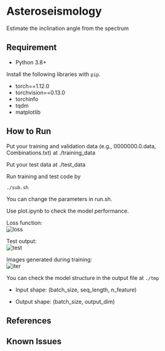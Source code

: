 # Asteroseismology

Estimate the inclination angle from the spectrum

## Requirement

- Python 3.8+

Install the following libraries with `pip`.
- torch==1.12.0
- torchvision==0.13.0
- torchinfo
- tqdm
- matplotlib

## How to Run

Put your training and validation data (e.g., 0000000.0.data, Combinations.txt) at ./training_data

Put your test data at ./test_data

Run training and test code by 
```
./sub.sh
```
You can change the parameters in run.sh.


Use plot.ipynb to check the model performance. 

Loss function:  
![loss](image/loss.png) 

Test output:  
![test](image/test_image.png) 

Images generated during training:  
![iter](image/training_iter.png)

You can check the model structure in the output file at `./tmp`


- Input shape: (batch_size, seq_length, n_feature)

- Output shape: (batch_size, output_dim)


## References


## Known Issues


